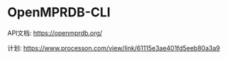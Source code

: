 # OpenMPRDB-CLI

API文档: https://openmprdb.org/

计划: https://www.processon.com/view/link/61115e3ae401fd5eeb80a3a9
